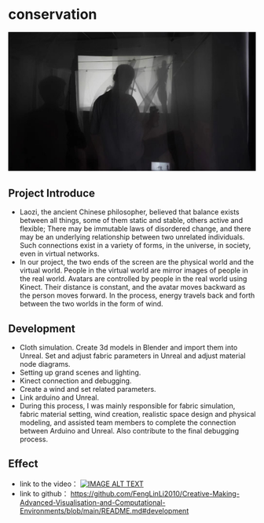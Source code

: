 # conservation
![image](https://github.com/FengLinLi2010/Creative-Making-Advanced-Visualisation-and-Computational-Environments/blob/main/bigshow.jpg)
## Project Introduce
* Laozi, the ancient Chinese philosopher, believed that balance exists between all things, some of them static and stable, others active and flexible; There may be immutable laws of disordered change, and there may be an underlying relationship between two unrelated individuals. Such connections exist in a variety of forms, in the universe, in society, even in virtual networks.
* In our project, the two ends of the screen are the physical world and the virtual world. People in the virtual world are mirror images of people in the real world. Avatars are controlled by people in the real world using Kinect. Their distance is constant, and the avatar moves backward as the person moves forward. In the process, energy travels back and forth between the two worlds in the form of wind.

## Development
* Cloth simulation. Create 3d models in Blender and import them into Unreal. Set and adjust fabric parameters in Unreal and adjust material node diagrams.
* Setting up grand scenes and lighting.
* Kinect connection and debugging.
* Create a wind and set related parameters.
* Link arduino and Unreal.
* During this process, I was mainly responsible for fabric simulation, fabric material setting, wind creation, realistic space design and physical modeling, and assisted team members to complete the connection between Arduino and Unreal. Also contribute to the final debugging process.

## Effect
* link to the video：
[![IMAGE ALT TEXT](http://img.youtube.com/vi/"YOUR_VIDEO_ID"/0.jpg)](https://www.youtube.com/watch?v=mNP35t5Jog8" "BIGSHOW")
* link to github：
https://github.com/FengLinLi2010/Creative-Making-Advanced-Visualisation-and-Computational-Environments/blob/main/README.md#development
